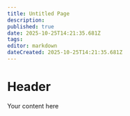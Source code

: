 ```yaml
---
title: Untitled Page
description:
published: true
date: 2025-10-25T14:21:35.681Z
tags:
editor: markdown
dateCreated: 2025-10-25T14:21:35.681Z
---
```


# Header

Your content here
